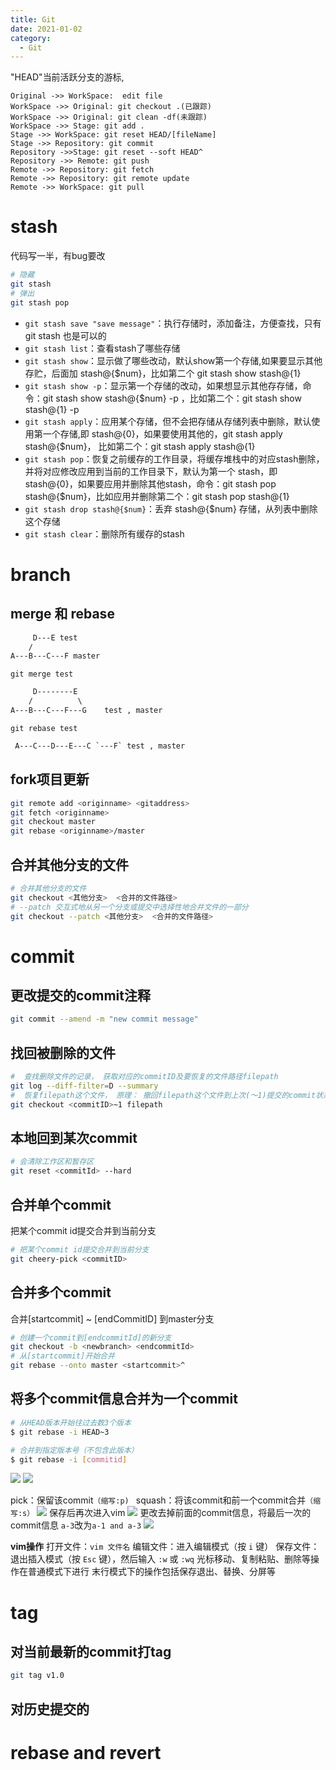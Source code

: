 ```yaml
---
title: Git
date: 2021-01-02
category:
  - Git
---
```



"HEAD"当前活跃分支的游标,

```sequence Greetings
Original ->> WorkSpace:  edit file
WorkSpace ->> Original: git checkout .(已跟踪)
WorkSpace ->> Original: git clean -df(未跟踪)
WorkSpace ->> Stage: git add .
Stage ->> WorkSpace: git reset HEAD/[fileName]
Stage ->> Repository: git commit
Repository ->>Stage: git reset --soft HEAD^
Repository ->> Remote: git push
Remote ->> Repository: git fetch
Remote ->> Repository: git remote update
Remote ->> WorkSpace: git pull
```






# stash

代码写一半，有bug要改

```bash
# 隐藏
git stash
# 弹出
git stash pop
```
- `git stash save "save message"`：执行存储时，添加备注，方便查找，只有 git stash 也是可以的
- `git stash list`：查看stash了哪些存储
- `git stash show`：显示做了哪些改动，默认show第一个存储,如果要显示其他存贮，后面加 stash@{$num}，比如第二个 git stash show stash@{1}
- `git stash show -p`：显示第一个存储的改动，如果想显示其他存存储，命令：git stash show stash@{$num} -p ，比如第二个：git stash show stash@{1} -p
- `git stash apply`：应用某个存储，但不会把存储从存储列表中删除，默认使用第一个存储,即 stash@{0}，如果要使用其他的，git stash apply stash@{$num}， 比如第二个：git stash apply stash@{1}
- `git stash pop`：恢复之前缓存的工作目录，将缓存堆栈中的对应stash删除，并将对应修改应用到当前的工作目录下，默认为第一个 stash，即 stash@{0}，如果要应用并删除其他stash，命令：git stash pop stash@{$num}，比如应用并删除第二个：git stash pop stash@{1}
- `git stash drop stash@{$num}`：丢弃 stash@{$num} 存储，从列表中删除这个存储
- `git stash clear`：删除所有缓存的stash

# branch

## merge 和 rebase

```txt
     D---E test
    /
A---B---C---F master
```
`git merge test`

```txt
     D--------E
    /          \
A---B---C---F---G    test , master

```
`git rebase test`

```txt
 A---C---D---E---C `---F` test , master

```

## fork项目更新

```bash
git remote add <originname> <gitaddress>
git fetch <originname>
git checkout master
git rebase <originname>/master
```

## 合并其他分支的文件

```bash
# 合并其他分支的文件
git checkout <其他分支>  <合并的文件路径>
# --patch 交互式地从另一个分支或提交中选择性地合并文件的一部分
git checkout --patch <其他分支>  <合并的文件路径>
```


# commit

## 更改提交的commit注释

```bash
git commit --amend -m "new commit message"
```
## 找回被删除的文件

```bash
#  查找删除文件的记录， 获取对应的commitID及要恢复的文件路径filepath
git log --diff-filter=D --summary
#  恢复filepath这个文件， 原理： 撤回filepath这个文件到上次(～1)提交的commit状态
git checkout <commitID>~1 filepath
```
## 本地回到某次commit

```bash
# 会清除工作区和暂存区
git reset <commitId> --hard
```
## 合并单个commit

把某个commit id提交合并到当前分支
```bash
# 把某个commit id提交合并到当前分支
git cheery-pick <commitID>
```

## 合并多个commit


合并[startcommit] ~ [endCommitID] 到master分支
```bash
# 创建一个commit到[endcommitId]的新分支
git checkout -b <newbranch> <endcommitId>
# 从[startcommit]开始合并
git rebase --onto master <startcommit>^
```

## 将多个commit信息合并为一个commit


```bash
# 从HEAD版本开始往过去数3个版本
$ git rebase -i HEAD~3

# 合并到指定版本号（不包含此版本）
$ git rebase -i [commitid]
```
![](./images/guide/3371491733128342975.png)
![](./images/guide/3371491733128363601.png)

pick：保留该commit`（缩写:p) `
squash：将该commit和前一个commit合并`（缩写:s）`
![](./images/guide/3371491733128674792.png)
保存后再次进入vim
![](./images/guide/3371491733129012515.png)
更改去掉前面的commit信息，将最后一次的commit信息 `a-3`改为`a-1 and a-3`
![](./images/guide/3371491733129097719.png)


**vim操作**
打开文件：`vim 文件名`
编辑文件：进入编辑模式（按 `i` 键）
保存文件：退出插入模式（按 `Esc` 键），然后输入 `:w` 或 `:wq`
光标移动、复制粘贴、删除等操作在普通模式下进行
末行模式下的操作包括保存退出、替换、分屏等

# tag

## 对当前最新的commit打tag

```bash
git tag v1.0
```

## 对历史提交的


# rebase and revert

